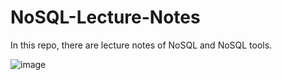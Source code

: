 # NoSQL-Lecture-Notes
In this repo, there are lecture notes of NoSQL and NoSQL tools.

![image](https://github.com/SevdanurGENC/NoSQL-Lecture-Notes/assets/5441882/afb5ee13-4ce1-41f7-b854-047d2104bdb5)
